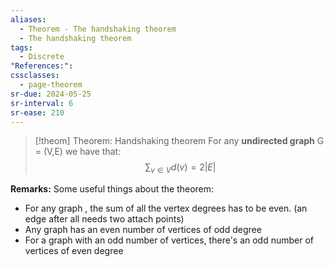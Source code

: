 ```yaml
---
aliases:
  - Theorem - The handshaking theorem
  - The handshaking theorem
tags:
  - Discrete
"References:": 
cssclasses:
  - page-theorem
sr-due: 2024-05-25
sr-interval: 6
sr-ease: 210
---
```


> [!theom] Theorem: Handshaking theorem
> For any **undirected graph** G = (V,E) we have that:
> $$
> \sum_{v\in V}d (v) = 2|E|
> $$

**Remarks:**
Some useful things about the theorem: 
+ For any graph , the sum of all the vertex degrees has to be even. (an edge after all needs two attach points)
+ Any graph has an even number of vertices of odd degree
+ For a graph with an odd number of vertices, there's an odd number of vertices of even degree


